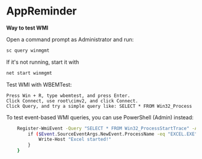 # AppReminder

**Way to test WMI**

Open a command prompt as Administrator and run:
```bash
sc query winmgmt
```

If it's not running, start it with
```bash
net start winmgmt
```

Test WMI with WBEMTest:

    Press Win + R, type wbemtest, and press Enter.
    Click Connect, use root\cimv2, and click Connect.
    Click Query, and try a simple query like: SELECT * FROM Win32_Process

To test event-based WMI queries, you can use PowerShell (Admin) instead:
```bash
    Register-WmiEvent -Query "SELECT * FROM Win32_ProcessStartTrace" -Action {
        if ($Event.SourceEventArgs.NewEvent.ProcessName -eq "EXCEL.EXE") {
            Write-Host "Excel started!"
        }
    }
```
